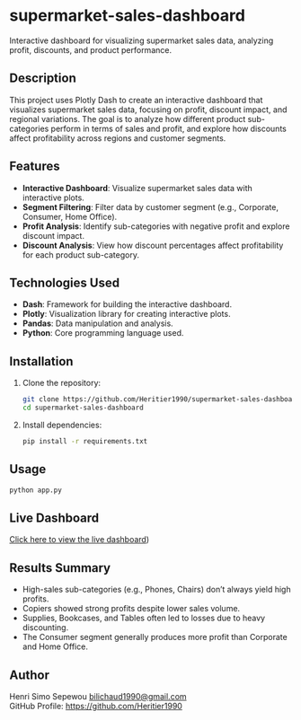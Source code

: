 # supermarket-sales-dashboard
Interactive dashboard for visualizing supermarket sales data, analyzing profit, discounts, and product performance.
## Description
This project uses Plotly Dash to create an interactive dashboard that visualizes supermarket sales data, focusing on profit, discount impact, and regional variations. The goal is to analyze how different product sub-categories perform in terms of sales and profit, and explore how discounts affect profitability across regions and customer segments.

## Features
- **Interactive Dashboard**: Visualize supermarket sales data with interactive plots.
- **Segment Filtering**: Filter data by customer segment (e.g., Corporate, Consumer, Home Office).
- **Profit Analysis**: Identify sub-categories with negative profit and explore discount impact.
- **Discount Analysis**: View how discount percentages affect profitability for each product sub-category.

## Technologies Used
- **Dash**: Framework for building the interactive dashboard.
- **Plotly**: Visualization library for creating interactive plots.
- **Pandas**: Data manipulation and analysis.
- **Python**: Core programming language used.

## Installation
1. Clone the repository:
    ```bash
    git clone https://github.com/Heritier1990/supermarket-sales-dashboard.git
    cd supermarket-sales-dashboard
    ```
2. Install dependencies:
    ```bash
    pip install -r requirements.txt

## Usage    
```bash
python app.py
```
    
## Live Dashboard
[Click here to view the live dashboard](https://supermarket-sales-dashboard-2.onrender.com))


## Results Summary
* High-sales sub-categories (e.g., Phones, Chairs) don’t always yield high profits.
* Copiers showed strong profits despite lower sales volume.
* Supplies, Bookcases, and Tables often led to losses due to heavy discounting.
* The Consumer segment generally produces more profit than Corporate and Home Office.

## Author
Henri Simo Sepewou
bilichaud1990@gmail.com    
GitHub Profile: <https://github.com/Heritier1990>    
